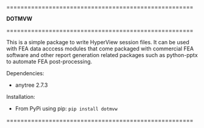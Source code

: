 =====================================================

**DOTMVW**

=====================================================

This is a simple package to write HyperView session files. 
It can be used with FEA data acccess modules that come packaged 
with commercial FEA software and other report generation related 
packages such as python-pptx to automate FEA post-processing. 
  
Dependencies:  
+ anytree 2.7.3

Installation:  
+ From PyPi using pip:
`pip install dotmvw`
  
=====================================================
